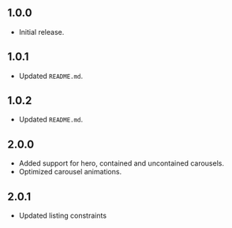 ## 1.0.0

* Initial release.

## 1.0.1

* Updated `README.md`.

## 1.0.2

* Updated `README.md`.

## 2.0.0

* Added support for hero, contained and uncontained carousels.
* Optimized carousel animations.

## 2.0.1

* Updated listing constraints
